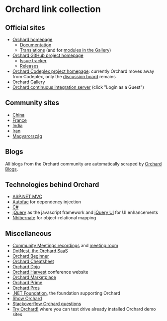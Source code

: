 # Orchard link collection



## Official sites

- [Orchard homepage](http://orchardproject.net/)
	- [Documentation](http://docs.orchardproject.net/)
	- [Translations](https://crowdin.com/project/orchard-cms) (and for [modules in the Gallery](https://crowdin.com/project/orchard-cms-gallery))
- [Orchard GitHub project homepage ](https://github.com/OrchardCMS/Orchard)
	-  [Issue tracker](https://github.com/OrchardCMS/Orchard/issues)
	-  [Releases](https://github.com/OrchardCMS/Orchard/releases)
- [Orchard Codeplex project homepage](http://orchard.codeplex.com): currently Orchard moves away from Codeplex, only the [discussion board](https://orchard.codeplex.com/discussions) remains
- [Orchard Gallery](http://gallery.orchardproject.net/)
- [Orchard continuous integration server](http://teamcity.codebetter.com/project.html?projectId=project143) (click "Login as a Guest")


## Community sites

- [China](http://www.orchardch.com/)
- [France](http://orchardproject.fr/)
- [India](http://www.orchardproject.net.in/)
- [Iran](http://orchardpro.ir/)
- [Magyarország](http://orchardproject.hu/)


## Blogs

All blogs from the Orchard community are automatically scraped by [Orchard Blogs](https://orchardblogs.dotnest.com/).


## Technologies behind Orchard

- [ASP.NET MVC](http://www.asp.net/mvc)
- [Autofac](http://code.google.com/p/autofac/) for dependency injection
- [C#](http://msdn.microsoft.com/en-us/library/67ef8sbd.aspx)
- [jQuery](http://jquery.com/) as the javascript framework and [jQuery UI](http://jqueryui.com/) for UI enhancements
- [Nhibernate](http://nhforge.org/) for object-relational mapping


## Miscellaneous

- [Community Meetings recordings](https://www.youtube.com/playlist?list=PLuskKJW0FhJfOAN3dL0Y0KBMdG1pKESVn) and [meeting room](http://orchardproject.net/meeting)
- [DotNest, the Orchard SaaS](http://dotnest.com/)
- [Orchard Beginner](http://orchardbeginner.com/)
- [Orchard Cheatsheet](http://sebastienros.github.io/CheatSheet/)
- [Orchard Dojo](http://orcharddojo.net/)
- [Orchard Harvest](http://orchardharvest.org/) conference website
- [Orchard Marketplace](http://www.orchardmarket.net/)
- [Orchard Prime](http://www.orchardprime.com/)
- [Orchard Pros](http://orchardpros.net/)
- [.NET Foundation](http://www.dotnetfoundation.org/), the foundation supporting Orchard
- [Show Orchard](http://www.showorchard.com/)
- [Stackoverflow Orchard questions](http://stackoverflow.com/questions/tagged/orchardcms)
- [Try Orchard!](http://tryorchard.net/) where you can test drive already installed Orchard demo sites